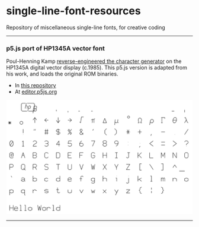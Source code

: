 # single-line-font-resources

Repository of miscellaneous single-line fonts, for creative coding

---

### p5.js port of HP1345A vector font

Poul-Henning Kamp [reverse-engineered the character generator](https://phk.freebsd.dk/hacks/Wargames/index.html) on the HP1345A digital vector display (c.1985). This p5.js version is adapted from his work, and loads the original ROM binaries.

* In [this repository](HP1345A_single_line_font/sketch.js)
* At [editor.p5js.org](https://editor.p5js.org/golan/sketches/ir_bD05uZ)

![hp1345a_screenshot.png](HP1345A_single_line_font/hp1345a_screenshot.png)



---

